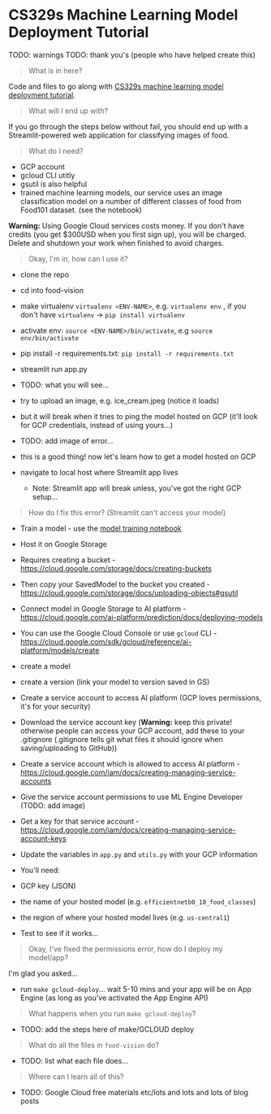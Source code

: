 # CS329s Machine Learning Model Deployment Tutorial

TODO: warnings
TODO: thank you's (people who have helped create this)

> What is in here?

Code and files to go along with [CS329s machine learning model deployment tutorial](https://stanford-cs329s.github.io/syllabus.html).

> What will I end up with?

If you go through the steps below without fail, you should end up with a Streamlit-powered web application for classifying images of food.

> What do I need?

* GCP account
* gcloud CLI utitly
* gsutil is also helpful 
* trained machine learning models, our service uses an image classification model on a number of different classes of food from Food101 dataset. (see the notebook)

**Warning:** Using Google Cloud services costs money. If you don't have credits (you get $300USD when you first sign up), you will be charged. Delete and shutdown your work when finished to avoid charges.

> Okay, I'm in, how can I use it?

* clone the repo
* cd into food-vision
* make virtualenv `virtualenv <ENV-NAME>`, e.g. `virtualenv env` , if you don't have `virtualenv` -> `pip install virtualenv` 
* activate env: `source <ENV-NAME>/bin/activate`, e.g `source env/bin/activate`
* pip install -r requirements.txt: `pip install -r requirements.txt`

* streamlit run app.py
 * TODO: what you will see... 
* try to upload an image, e.g. ice_cream.jpeg (notice it loads)
* but it will break when it tries to ping the model hosted on GCP (it'll look for GCP credentials, instead of using yours...)
 * TODO: add image of error...
 * this is a good thing! now let's learn how to get a model hosted on GCP
 
* navigate to local host where Streamlit app lives
  * Note: Streamlit app will break unless, you've got the right GCP setup...
 
> How do I fix this error? (Streamlit can't access your model) 

* Train a model - use the [model training notebook](https://github.com/mrdbourke/cs329s-ml-deployment-tutorial/blob/main/model_training.ipynb)
* Host it on Google Storage
 * Requires creating a bucket - https://cloud.google.com/storage/docs/creating-buckets
 * Then copy your SavedModel to the bucket you created - https://cloud.google.com/storage/docs/uploading-objects#gsutil
* Connect model in Google Storage to AI platform - https://cloud.google.com/ai-platform/prediction/docs/deploying-models 
 * You can use the Google Cloud Console or use `gcloud` CLI - https://cloud.google.com/sdk/gcloud/reference/ai-platform/models/create 
 * create a model
 * create a version (link your model to version saved in GS)
 
* Create a service account to access AI platform (GCP loves permissions, it's for your security)
 * Download the service account key (**Warning:** keep this private! otherwise people can access your GCP account, add these to your .gitignore (.gitignore tells git what files it should ignore when saving/uploading to GitHub))
 * Create a service account which is allowed to access AI platform - https://cloud.google.com/iam/docs/creating-managing-service-accounts
 * Give the service account permissions to use ML Engine Developer (TODO: add image)
 * Get a key for that service account - https://cloud.google.com/iam/docs/creating-managing-service-account-keys
* Update the variables in `app.py` and `utils.py` with your GCP information
 * You'll need:
  * GCP key (JSON)
  * the name of your hosted model (e.g. `efficientnetb0_10_food_classes`)
  * the region of where your hosted model lives (e.g. `us-central1`)
 * Test to see if it works...
  
 > Okay, I've fixed the permissions error, how do I deploy my model/app?
 
 I'm glad you asked...
 
 * run `make gcloud-deploy`... wait 5-10 mins and your app will be on App Engine (as long as you've activated the App Engine API)
 
 > What happens when you run `make gcloud-deploy`?
 
 * TODO: add the steps here of make/GCLOUD deploy
 
> What do all the files in `food-vision` do?

* TODO: list what each file does...

> Where can I learn all of this?

* TODO: Google Cloud free materials etc/lots and lots and lots of blog posts


